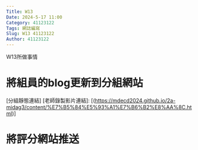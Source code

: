 ```yaml
---
Title: W13
Date: 2024-5-17 11:00
Category: 41123122
Tags: 網誌編寫
Slug: W13 41123122
Author: 41123122
---
```


W13所做事情

<!-- PELICAN_END_SUMMARY -->

# 將組員的blog更新到分組網站
[分組靜態連結]
[老師錄製影片連結]:
[(https://mdecd2024.github.io/2a-midag3/content/%E7%B5%84%E5%93%A1%E7%B6%B2%E8%AA%8C.html)]
# 將評分網站推送





